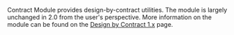 Contract Module provides design-by-contract utilities. The module is largely unchanged in 2.0 from the user's perspective. More information on the module can be found on the [Design by Contract 1.x](DesignByContract.md) page.